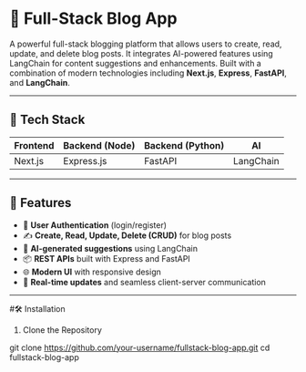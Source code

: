 # 📝 Full-Stack Blog App

A powerful full-stack blogging platform that allows users to create, read, update, and delete blog posts. It integrates AI-powered features using LangChain for content suggestions and enhancements. Built with a combination of modern technologies including **Next.js**, **Express**, **FastAPI**, and **LangChain**.

---

## 🚀 Tech Stack

| Frontend | Backend (Node) | Backend (Python) |     AI    |
|----------|----------------|------------------|-----------|
| Next.js  | Express.js     | FastAPI          | LangChain |

---

## 🔧 Features

- 🔐 **User Authentication** (login/register)
- ✍️ **Create, Read, Update, Delete (CRUD)** for blog posts
- 🧠 **AI-generated suggestions** using LangChain
- 📦 **REST APIs** built with Express and FastAPI
- 🌐 **Modern UI** with responsive design
- 🔄 **Real-time updates** and seamless client-server communication

---


#🛠️ Installation
1. Clone the Repository

  git clone https://github.com/your-username/fullstack-blog-app.git
  cd fullstack-blog-app

